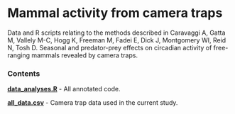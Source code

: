 # Mammal activity from camera traps

Data and R scripts relating to the methods described in Caravaggi A, Gatta M, Vallely M-C, Hogg K, Freeman M, Fadei E, Dick J, Montgomery WI, Reid N, Tosh D.  Seasonal and predator-prey effects on circadian activity of free-ranging mammals revealed by camera traps. 

### Contents

**[data_analyses.R](https://github.com/arcaravaggi/GI_mice_seabirds/blob/master/analyses.R)** - All annotated code.    

**[all_data.csv](https://github.com/arcaravaggi/GI_mice_seabirds/blob/master/giDAT.csv)** - Camera trap data used in the current study.    
